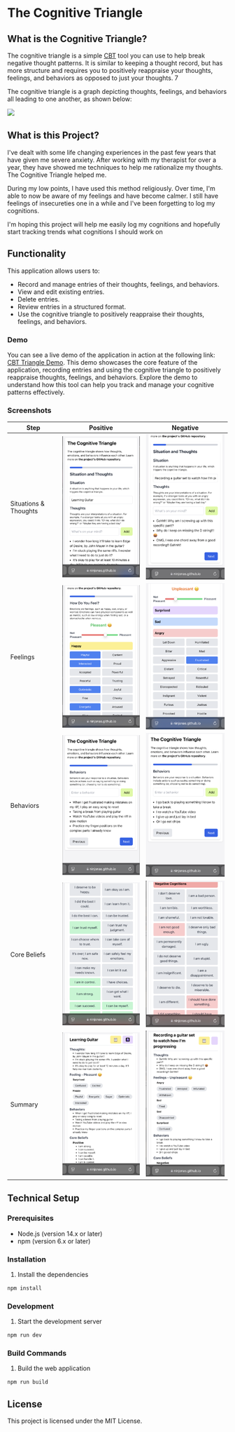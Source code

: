 # The Cognitive Triangle

## What is the Cognitive Triangle?

The cognitive triangle is a simple [CBT](https://aanmc.org/naturopathic-medicine/cognitive-triangle-cbt/) tool you can use to help break negative thought patterns. It is
similar to keeping a thought record, but has more structure and requires you to positively reappraise your thoughts, feelings, and behaviors as opposed to just your
thoughts. 7

The cognitive triangle is a graph depicting thoughts, feelings, and behaviors all leading to one another, as shown below:

<img src="https://aanmc.org/wp-content/uploads/2024/03/iStock-1882744014-1-1536x878.jpg?format=200w" />

## What is this Project?

I've dealt with some life changing experiences in the past few years that have given me severe anxiety. After working with my therapist for over a year, they have showed
me techniques to help me rationalize my thoughts. The Cognitive Triangle helped me.

During my low points, I have used this method religiously. Over time, I'm able to now be aware of my feelings and have become calmer. I still have feelings of
insecureties one in a while and I've been forgetting to log my cognitions.

I'm hoping this project will help me easily log my cognitions and hopefully start tracking trends what cognitions I should work on

## Functionality

This application allows users to:

- Record and manage entries of their thoughts, feelings, and behaviors.
- View and edit existing entries.
- Delete entries.
- Review entries in a structured format.
- Use the cognitive triangle to positively reappraise their thoughts, feelings, and behaviors.

### Demo

You can see a live demo of the application in action at the following link: [CBT Triangle Demo](https://ninjonas.github.io/cbt-triangle/). This demo showcases the core
feature of the application, recording entries and using the cognitive triangle to positively reappraise thoughts, feelings, and behaviors. Explore the demo to understand
how this tool can help you track and manage your cognitive patterns effectively.

### Screenshots

| Step                  | Positive                                   | Negative                                   |
| --------------------- | ------------------------------------------ | ------------------------------------------ |
| Situations & Thoughts | <img src="doc/positive1.png" width="300"/> | <img src="doc/negative1.png" width="300"/> |
| Feelings              | <img src="doc/positive2.png" width="300"/> | <img src="doc/negative2.png" width="300"/> |
| Behaviors             | <img src="doc/positive3.png" width="300"/> | <img src="doc/negative3.png" width="300"/> |
| Core Beliefs          | <img src="doc/positive4.png" width="300"/> | <img src="doc/negative4.png" width="300"/> |
| Summary               | <img src="doc/positive5.png" width="300"/> | <img src="doc/negative5.png" width="300"/> |

## Technical Setup

### Prerequisites

- Node.js (version 14.x or later)
- npm (version 6.x or later)

### Installation

1. Install the dependencies

```sh
npm install
```

### Development

1. Start the development server

```sh
npm run dev
```

### Build Commands

1. Build the web application

```sh
npm run build
```

## License

This project is licensed under the MIT License.
